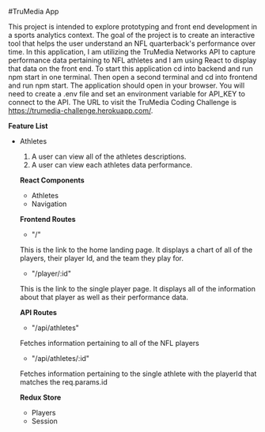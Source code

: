 #TruMedia App

This project is intended to explore prototyping and front end development in a sports analytics context.
The goal of the project is to create an interactive tool that helps the user understand an NFL quarterback's performance over time.
In this application, I am utilizing the TruMedia Networks API to capture performance data pertaining to NFL athletes and I am using React to display that data on the front end. To start this application cd into backend and run npm start in one terminal. Then open a second terminal and cd into frontend and run npm start. The application should open in your browser. You will need to create a .env file and set an environment variable for API_KEY to connect to the API. The URL to visit the TruMedia Coding Challenge is https://trumedia-challenge.herokuapp.com/.

**Feature List**

- Athletes
  1. A user can view all of the athletes descriptions.
  2. A user can view each athletes data performance.
  
  **React Components**
   - Athletes
   - Navigation
   
   **Frontend Routes**
   
   - "/" 


   This is the link to the home landing page. It displays a chart of all of the players, their player Id, and the team they play for.
   
   - "/player/:id"


   This is the link to the single player page. It displays all of the information about that player as well as their performance data.
   
   **API Routes**
   
   - "/api/athletes"


   Fetches information pertaining to all of the NFL players
   
   - "/api/athletes/:id"


   Fetches information pertaining to the single athlete with the playerId that matches the req.params.id
   
   **Redux Store**
   - Players
   - Session

